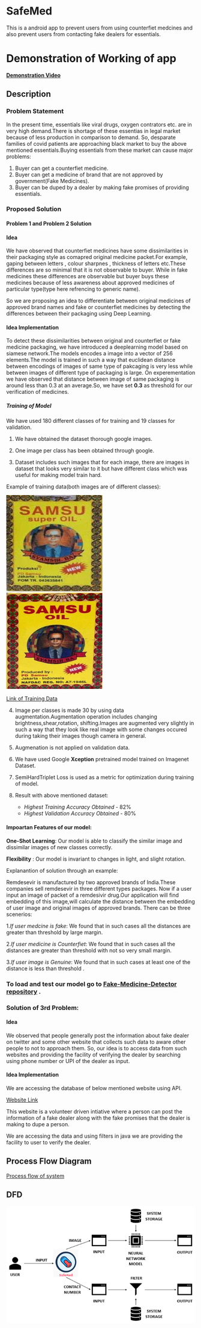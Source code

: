  # SafeMed
  This is a android app to prevent users from using counterfiet medcines and also prevent users from contacting fake dealers for essentials.
 
 # Demonstration of Working of app
  [**Demonstration Video**](https://youtu.be/XQbrCLEiM-I?t=121)

## Description
  ### Problem Statement

  In the present time, essentials like viral drugs, oxygen contrators etc. are in very high demand.There is shortage of these essentias in legal market because of less production in comparison to demand. So, desparate families of covid patients are approaching black market to buy the above mentioned essentials.Buying essentials from these market can cause major problems:

  1. Buyer can get a counterfiet medicine.
  2. Buyer can get a medicine of brand that are not approved by government(Fake Medicines).
  3. Buyer can be duped by a dealer by making fake promises of providing essentials.

  ### Proposed Solution

  #### Problem 1 and Problem 2 Solution

  #### Idea

  We have observed that counterfiet medicines have some dissimilarities in their packaging style as comapred original medicine packet.For example, gaping between letters , colour sharpnes , thickness of letters etc.These differences are so minimal that it is not observable to buyer. While in fake medicines these differences are observable but buyer buys these medicines because of less awareness about approved medicines of particular type(type here refrencing to generic name).

  So we are proposing an idea to differentiate between original medicines of approved brand names and fake or counterfiet medicines by detecting the differences between their packaging using Deep Learning.

  #### Idea Implementation
  To detect these dissimilarities between original and counterfiet or fake medicine packaging, we have introduced a deeplearning model based on siamese network.The models encodes a image into a vector of 256 elements.The model is trained in such a way that euclidean distance between encodings of images of same type of pakcaging  is very less while between images of different type of packaging is large.
  On experementation we have observed that distance between image of same packaging is around less than 0.3 at an average.So, we have set **0.3** as threshold for our verification of medicines.
  
  ##### Training of Model

  We have used 180 different classes of for training and 19 classes for validation.

  1. We have obtained the dataset thorough google images.
        
  2. One image per class has been obtained through google.
        
  3. Dataset includes such images  that for each image, there are  images in dataset that looks very similar to it but have different class which was useful for making model train hard.
  
  Example of training data(both images are of different classes):
  
  ![](Image_class1.png)
  ![](Image_class2.png)
  
   [Link of Training Data](https://drive.google.com/drive/folders/1wXMFgge4Ec_Bn2RCr2tcqV-xc4VrJ7pR?usp=sharing)
   
  4. Image per classes is made 30 by using data augmentation.Augmentation operation includes changing brightness,shear,rotation,  shifting.Images are augmented very slightly in such a way that they look like real image with some changes occured during taking their images though camera in general.
        
  5. Augmenation is not applied on validation data.
        
  6. We have used Google **Xception** pretrained model trained on Imagenet Dataset.
        
  7. SemiHardTriplet Loss is used as a metric for optimization during training of model.
        
    
  8. Result with above mentioned dataset:
     * *Highest Training Accuracy Obtained* - 82%
     * *Highest Validation Accuracy Obtained* - 80%
         
 
#### Impoartan Features of our model:
  **One-Shot Learning**: Our model is able to classify the similar image and dissimilar images of new classes correctly.
  
  **Flexibility** : Our model is invariant to changes in light, and slight rotation.
  
  Explanantion of solution through an example:
  
  Remdesevir is manufactured by two approved brands of India.These companies sell remdesevir in three different types packages.
  Now if a user input an image of packet of a remdesivir drug.Our application will find embedding of this image,will calculate the distance between the embedding of user image and original images of approved brands.
  There can be three scenerios:
  
  1.*If user medcine is fake*:
    We found that in such cases all the distances are greater than threshold by large margin.
    
  2.*If user medicine is Counterfiet*:
    We found that in such cases all the distances are greater than threshold with not so very small margin.
  
  3.*If user image is Genuine*:
    We found that in such cases at least one of the distance is less than threshold .
    
### To load and test our model go to [Fake-Medicine-Detector repository](https://github.com/Sauravpandey98/Fake-Medicine-Detector) .

### Solution of 3rd Problem:

#### Idea

We observed that people generally post the information about fake dealer on twitter and some other website that collects such data to aware other people to not to approach them. So, our idea is to access data from such websites and providing the facility of verifying the dealer by searching using phone number or UPI of the dealer as input.

#### Idea Implementation
We are accessing the database of below mentioned website using API.

 [Website Link](https://cov.social/#/) 
 
 This website is a volunteer driven intiative where a person can post the information of a fake dealer along with the fake promises that the dealer is making to dupe a person.
 
 We are accessing the data and using filters in java we are providing the facility to user to verify the dealer.
 ## Process Flow Diagram
 [Process flow of system](https://embed.creately.com/IraYDEStVeW?type=svg)
 
 ## DFD
 ![](DFD%20EYHC.png)
     

        
         
         
         
        
        
        
